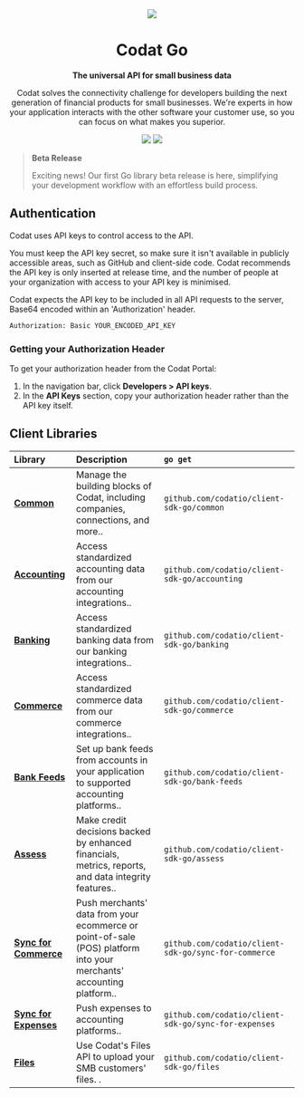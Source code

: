 <div align="center">
    <picture>
        <source srcset="https://user-images.githubusercontent.com/6267663/221800355-0995e4ad-a386-4943-a4c2-e620341a5155.svg" media="(prefers-color-scheme: dark)">
        <img src="https://user-images.githubusercontent.com/6267663/221800359-b7f7776c-a44f-4384-8dd0-d9f7d5caef7d.svg">
    </picture>
    <h1>Codat Go</h1>
        <p><strong>The universal API for small business data</strong></p>
        <p>Codat solves the connectivity challenge for developers building the next generation of financial products for small businesses. We're experts in how your application interacts with the other software your customer use, so you can focus on what makes you superior.</p>
    <a href="https://docs.codat.io/using-the-api/overview"><img src="https://img.shields.io/static/v1?label=Docs&message=API Ref&color=4c2cec&style=for-the-badge" /></a>
    <a href="https://opensource.org/licenses/MIT"><img src="https://img.shields.io/badge/License-MIT-blue.svg?style=for-the-badge" /></a>
</div>

> **Beta Release**
> 
> Exciting news! Our first Go library beta release is here, simplifying your development workflow with an effortless build process.

## Authentication

Codat uses API keys to control access to the API.

You must keep the API key secret, so make sure it isn't available in publicly accessible areas, such as GitHub and client-side code. Codat recommends the API key is only inserted at release time, and the number of people at your organization with access to your API key is minimised.

Codat expects the API key to be included in all API requests to the server, Base64 encoded within an 'Authorization' header.

```bash
Authorization: Basic YOUR_ENCODED_API_KEY
```

### Getting your Authorization Header

To get your authorization header from the Codat Portal:

1. In the navigation bar, click **Developers > API keys**.
2. In the **API Keys** section, copy your authorization header rather than the API key itself.

## Client Libraries

| Library | Description | `go get` |
| :- | :- | :- |
| **[Common](https://github.com/codatio/client-sdk-go/tree/main/common)** | Manage the building blocks of Codat, including companies, connections, and more.. | `github.com/codatio/client-sdk-go/common` || **[Accounting](https://github.com/codatio/client-sdk-go/tree/main/accounting)** | Access standardized accounting data from our accounting integrations.. | `github.com/codatio/client-sdk-go/accounting` || **[Banking](https://github.com/codatio/client-sdk-go/tree/main/banking)** | Access standardized banking data from our banking integrations.. | `github.com/codatio/client-sdk-go/banking` || **[Commerce](https://github.com/codatio/client-sdk-go/tree/main/commerce)** | Access standardized commerce data from our commerce integrations.. | `github.com/codatio/client-sdk-go/commerce` || **[Bank Feeds](https://github.com/codatio/client-sdk-go/tree/main/bank-feeds)** | Set up bank feeds from accounts in your application to supported accounting platforms.. | `github.com/codatio/client-sdk-go/bank-feeds` || **[Assess](https://github.com/codatio/client-sdk-go/tree/main/assess)** | Make credit decisions backed by enhanced financials, metrics, reports, and data integrity features.. | `github.com/codatio/client-sdk-go/assess` || **[Sync for Commerce](https://github.com/codatio/client-sdk-go/tree/main/sync-for-commerce)** | Push merchants' data from your ecommerce or point-of-sale (POS) platform into your merchants' accounting platform.. | `github.com/codatio/client-sdk-go/sync-for-commerce` || **[Sync for Expenses](https://github.com/codatio/client-sdk-go/tree/main/sync-for-expenses)** | Push expenses to accounting platforms.. | `github.com/codatio/client-sdk-go/sync-for-expenses` || **[Files](https://github.com/codatio/client-sdk-go/tree/main/files)** | Use Codat's Files API to upload your SMB customers' files. . | `github.com/codatio/client-sdk-go/files` |

